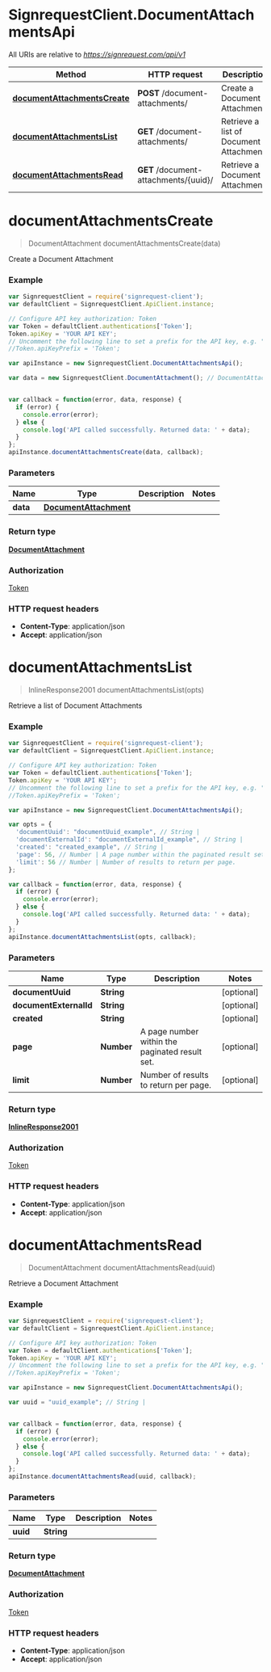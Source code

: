 # SignrequestClient.DocumentAttachmentsApi

All URIs are relative to *https://signrequest.com/api/v1*

Method | HTTP request | Description
------------- | ------------- | -------------
[**documentAttachmentsCreate**](DocumentAttachmentsApi.md#documentAttachmentsCreate) | **POST** /document-attachments/ | Create a Document Attachment
[**documentAttachmentsList**](DocumentAttachmentsApi.md#documentAttachmentsList) | **GET** /document-attachments/ | Retrieve a list of Document Attachments
[**documentAttachmentsRead**](DocumentAttachmentsApi.md#documentAttachmentsRead) | **GET** /document-attachments/{uuid}/ | Retrieve a Document Attachment


<a name="documentAttachmentsCreate"></a>
# **documentAttachmentsCreate**
> DocumentAttachment documentAttachmentsCreate(data)

Create a Document Attachment



### Example
```javascript
var SignrequestClient = require('signrequest-client');
var defaultClient = SignrequestClient.ApiClient.instance;

// Configure API key authorization: Token
var Token = defaultClient.authentications['Token'];
Token.apiKey = 'YOUR API KEY';
// Uncomment the following line to set a prefix for the API key, e.g. "Token" (defaults to null)
//Token.apiKeyPrefix = 'Token';

var apiInstance = new SignrequestClient.DocumentAttachmentsApi();

var data = new SignrequestClient.DocumentAttachment(); // DocumentAttachment | 


var callback = function(error, data, response) {
  if (error) {
    console.error(error);
  } else {
    console.log('API called successfully. Returned data: ' + data);
  }
};
apiInstance.documentAttachmentsCreate(data, callback);
```

### Parameters

Name | Type | Description  | Notes
------------- | ------------- | ------------- | -------------
 **data** | [**DocumentAttachment**](DocumentAttachment.md)|  | 

### Return type

[**DocumentAttachment**](DocumentAttachment.md)

### Authorization

[Token](../README.md#Token)

### HTTP request headers

 - **Content-Type**: application/json
 - **Accept**: application/json

<a name="documentAttachmentsList"></a>
# **documentAttachmentsList**
> InlineResponse2001 documentAttachmentsList(opts)

Retrieve a list of Document Attachments



### Example
```javascript
var SignrequestClient = require('signrequest-client');
var defaultClient = SignrequestClient.ApiClient.instance;

// Configure API key authorization: Token
var Token = defaultClient.authentications['Token'];
Token.apiKey = 'YOUR API KEY';
// Uncomment the following line to set a prefix for the API key, e.g. "Token" (defaults to null)
//Token.apiKeyPrefix = 'Token';

var apiInstance = new SignrequestClient.DocumentAttachmentsApi();

var opts = { 
  'documentUuid': "documentUuid_example", // String | 
  'documentExternalId': "documentExternalId_example", // String | 
  'created': "created_example", // String | 
  'page': 56, // Number | A page number within the paginated result set.
  'limit': 56 // Number | Number of results to return per page.
};

var callback = function(error, data, response) {
  if (error) {
    console.error(error);
  } else {
    console.log('API called successfully. Returned data: ' + data);
  }
};
apiInstance.documentAttachmentsList(opts, callback);
```

### Parameters

Name | Type | Description  | Notes
------------- | ------------- | ------------- | -------------
 **documentUuid** | **String**|  | [optional] 
 **documentExternalId** | **String**|  | [optional] 
 **created** | **String**|  | [optional] 
 **page** | **Number**| A page number within the paginated result set. | [optional] 
 **limit** | **Number**| Number of results to return per page. | [optional] 

### Return type

[**InlineResponse2001**](InlineResponse2001.md)

### Authorization

[Token](../README.md#Token)

### HTTP request headers

 - **Content-Type**: application/json
 - **Accept**: application/json

<a name="documentAttachmentsRead"></a>
# **documentAttachmentsRead**
> DocumentAttachment documentAttachmentsRead(uuid)

Retrieve a Document Attachment



### Example
```javascript
var SignrequestClient = require('signrequest-client');
var defaultClient = SignrequestClient.ApiClient.instance;

// Configure API key authorization: Token
var Token = defaultClient.authentications['Token'];
Token.apiKey = 'YOUR API KEY';
// Uncomment the following line to set a prefix for the API key, e.g. "Token" (defaults to null)
//Token.apiKeyPrefix = 'Token';

var apiInstance = new SignrequestClient.DocumentAttachmentsApi();

var uuid = "uuid_example"; // String | 


var callback = function(error, data, response) {
  if (error) {
    console.error(error);
  } else {
    console.log('API called successfully. Returned data: ' + data);
  }
};
apiInstance.documentAttachmentsRead(uuid, callback);
```

### Parameters

Name | Type | Description  | Notes
------------- | ------------- | ------------- | -------------
 **uuid** | **String**|  | 

### Return type

[**DocumentAttachment**](DocumentAttachment.md)

### Authorization

[Token](../README.md#Token)

### HTTP request headers

 - **Content-Type**: application/json
 - **Accept**: application/json


